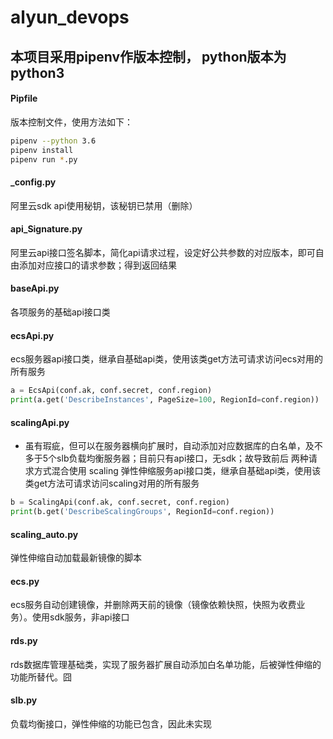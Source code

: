 # alyun_devops
## 本项目采用pipenv作版本控制， python版本为python3
#### Pipfile
版本控制文件，使用方法如下：
```bash
pipenv --python 3.6
pipenv install
pipenv run *.py
```
#### _config.py
阿里云sdk api使用秘钥，该秘钥已禁用（删除）
#### api_Signature.py
阿里云api接口签名脚本，简化api请求过程，设定好公共参数的对应版本，即可自由添加对应接口的请求参数；得到返回结果

#### baseApi.py
各项服务的基础api接口类
#### ecsApi.py
ecs服务器api接口类，继承自基础api类，使用该类get方法可请求访问ecs对用的所有服务
```python
a = EcsApi(conf.ak, conf.secret, conf.region)
print(a.get('DescribeInstances', PageSize=100, RegionId=conf.region))
```
#### scalingApi.py
- 虽有瑕疵，但可以在服务器横向扩展时，自动添加对应数据库的白名单，及不多于5个slb负载均衡服务器；目前只有api接口，无sdk；故导致前后
两种请求方式混合使用
scaling 弹性伸缩服务api接口类，继承自基础api类，使用该类get方法可请求访问scaling对用的所有服务
```python
b = ScalingApi(conf.ak, conf.secret, conf.region)
print(b.get('DescribeScalingGroups', RegionId=conf.region))
````
#### scaling_auto.py
弹性伸缩自动加载最新镜像的脚本
#### ecs.py
ecs服务自动创建镜像，并删除两天前的镜像（镜像依赖快照，快照为收费业务）。使用sdk服务，非api接口
#### rds.py
rds数据库管理基础类，实现了服务器扩展自动添加白名单功能，后被弹性伸缩的功能所替代。囧
#### slb.py
负载均衡接口，弹性伸缩的功能已包含，因此未实现